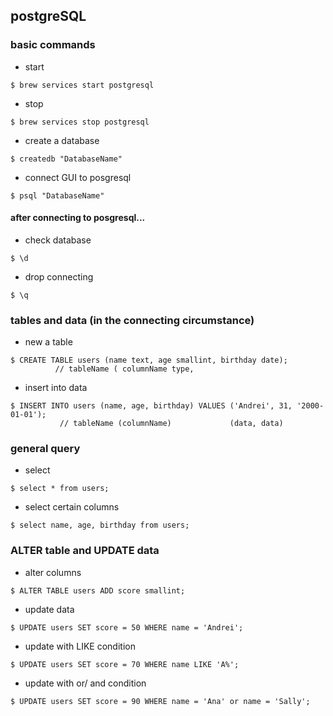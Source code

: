 ## postgreSQL 

### basic commands
- start
```
$ brew services start postgresql
```
- stop
```
$ brew services stop postgresql
```
- create a database
```
$ createdb "DatabaseName"
```
- connect GUI to posgresql
```
$ psql "DatabaseName"
```

#### after connecting to posgresql...

- check database
```
$ \d
```
- drop connecting
```
$ \q
```

### tables and data (in the connecting circumstance)
- new a table
```
$ CREATE TABLE users (name text, age smallint, birthday date); 
          // tableName ( columnName type,
```
- insert into data
```
$ INSERT INTO users (name, age, birthday) VALUES ('Andrei', 31, '2000-01-01');
           // tableName (columnName)             (data, data)
```

### general query
- select 
```
$ select * from users;
```
- select certain columns
```
$ select name, age, birthday from users;
```

### ALTER table and UPDATE data
- alter columns
```
$ ALTER TABLE users ADD score smallint;
```
- update data
```
$ UPDATE users SET score = 50 WHERE name = 'Andrei';
```
- update with LIKE condition
```
$ UPDATE users SET score = 70 WHERE name LIKE 'A%';
```
- update with or/ and condition
```
$ UPDATE users SET score = 90 WHERE name = 'Ana' or name = 'Sally';
```


















